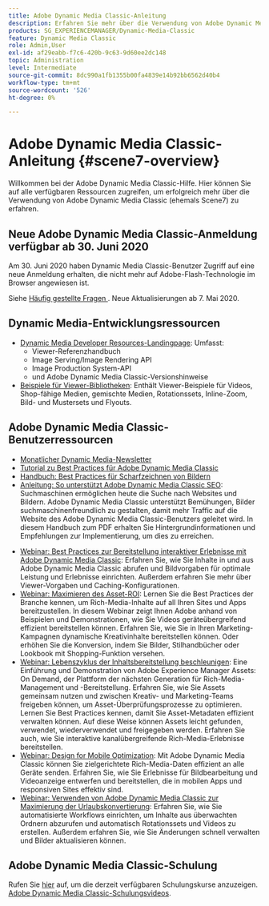 ```yaml
---
title: Adobe Dynamic Media Classic-Anleitung
description: Erfahren Sie mehr über die Verwendung von Adobe Dynamic Media Classic zum Verwalten von Videos, Flyouts und mehr mit AEM Cloud Services-Dokumenten.
products: SG_EXPERIENCEMANAGER/Dynamic-Media-Classic
feature: Dynamic Media Classic
role: Admin,User
exl-id: af29eabb-f7c6-420b-9c63-9d60ee2dc148
topic: Administration
level: Intermediate
source-git-commit: 8dc990a1fb1355b00fa4839e14b92bb6562d40b4
workflow-type: tm+mt
source-wordcount: '526'
ht-degree: 0%

---
```


# Adobe Dynamic Media Classic-Anleitung {#scene7-overview}

Willkommen bei der Adobe Dynamic Media Classic-Hilfe. Hier können Sie auf alle verfügbaren Ressourcen zugreifen, um erfolgreich mehr über die Verwendung von Adobe Dynamic Media Classic (ehemals Scene7) zu erfahren.

## Neue Adobe Dynamic Media Classic-Anmeldung verfügbar ab 30. Juni 2020

Am 30. Juni 2020 haben Dynamic Media Classic-Benutzer Zugriff auf eine neue Anmeldung erhalten, die nicht mehr auf Adobe-Flash-Technologie im Browser angewiesen ist.

Siehe [ Häufig gestellte Fragen ](new-ui-2020.md). Neue Aktualisierungen ab 7. Mai 2020.

## Dynamic Media-Entwicklungsressourcen

* [Dynamic Media Developer Resources-Landingpage](https://experienceleague.adobe.com/en/docs/dynamic-media-developer-resources): Umfasst:
   * Viewer-Referenzhandbuch
   * Image Serving/Image Rendering API
   * Image Production System-API
   * und Adobe Dynamic Media Classic-Versionshinweise
* [Beispiele für Viewer-Bibliotheken](https://landing.adobe.com/en/na/dynamic-media/ctir-2755/live-demos.html): Enthält Viewer-Beispiele für Videos, Shop-fähige Medien, gemischte Medien, Rotationssets, Inline-Zoom, Bild- und Mustersets und Flyouts.

## Adobe Dynamic Media Classic-Benutzerressourcen

* [Monatlicher Dynamic Media-Newsletter](dynamic-media-newsletter.md)
* [Tutorial zu Best Practices für Adobe Dynamic Media Classic](https://experienceleague.adobe.com/en/docs/experience-manager-learn/dynamic-media-classic-tutorial/overview)
* [Handbuch: Best Practices für Scharfzeichnen von Bildern](/help/using/assets/s7_sharpening_images.pdf)
* [Anleitung: So unterstützt Adobe Dynamic Media Classic SEO](/help/using/assets/s7_seo.pdf): Suchmaschinen ermöglichen heute die Suche nach Websites und Bildern. Adobe Dynamic Media Classic unterstützt Bemühungen, Bilder suchmaschinenfreundlich zu gestalten, damit mehr Traffic auf die Website des Adobe Dynamic Media Classic-Benutzers geleitet wird. In diesem Handbuch zum PDF erhalten Sie Hintergrundinformationen und Empfehlungen zur Implementierung, um dies zu erreichen.
<!-- * [Webinar: Best Practices for Responsive Design](http://offers.adobe.com/en/na/marketing/landings/_40458_responsive_design_live_on_demand_webinar.html): Learn practical tips on how to improve your mobile strategy. See real-world examples of responsive design in action. Create one primary asset that works across multiple devices and increase mobile performance by dynamically changing the resolution of images or the orientation of images for portrait or landscape displays. Learn how to also dynamically crop, scale, or resize images. -->
* [Webinar: Best Practices zur Bereitstellung interaktiver Erlebnisse mit Adobe Dynamic Media Classic](https://seminars.adobeconnect.com/p7wb8ej3u6d/): Erfahren Sie, wie Sie Inhalte in und aus Adobe Dynamic Media Classic abrufen und Bildvorgaben für optimale Leistung und Erlebnisse einrichten. Außerdem erfahren Sie mehr über Viewer-Vorgaben und Caching-Konfigurationen.
* [Webinar: Maximieren des Asset-ROI](https://adobecustomersuccess.adobeconnect.com/p5ar3hfrrec/?launcher=false&amp;fcsContent=true&amp;pbMode=normal&amp;proto=true): Lernen Sie die Best Practices der Branche kennen, um Rich-Media-Inhalte auf all Ihren Sites und Apps bereitzustellen. In diesem Webinar zeigt Ihnen Adobe anhand von Beispielen und Demonstrationen, wie Sie Videos geräteübergreifend effizient bereitstellen können. Erfahren Sie, wie Sie in Ihren Marketing-Kampagnen dynamische Kreativinhalte bereitstellen können. Oder erhöhen Sie die Konversion, indem Sie Bilder, Stilhandbücher oder Lookbook mit Shopping-Funktion versehen.
* [Webinar: Lebenszyklus der Inhaltsbereitstellung beschleunigen](https://adobecustomersuccess.adobeconnect.com/p88ducm9pqv/): Eine Einführung und Demonstration von Adobe Experience Manager Assets: On Demand, der Plattform der nächsten Generation für Rich-Media-Management und -Bereitstellung. Erfahren Sie, wie Sie Assets gemeinsam nutzen und zwischen Kreativ- und Marketing-Teams freigeben können, um Asset-Überprüfungsprozesse zu optimieren. Lernen Sie Best Practices kennen, damit Sie Asset-Metadaten effizient verwalten können. Auf diese Weise können Assets leicht gefunden, verwendet, wiederverwendet und freigegeben werden. Erfahren Sie auch, wie Sie interaktive kanalübergreifende Rich-Media-Erlebnisse bereitstellen.
* [Webinar: Design for Mobile Optimization](https://adobecustomersuccess.adobeconnect.com/p6oqd3wydif/?launcher=false&amp;fcsContent=true&amp;pbMode=normal&amp;proto=true): Mit Adobe Dynamic Media Classic können Sie zielgerichtete Rich-Media-Daten effizient an alle Geräte senden. Erfahren Sie, wie Sie Erlebnisse für Bildbearbeitung und Videoanzeige entwerfen und bereitstellen, die in mobilen Apps und responsiven Sites effektiv sind.
* [Webinar: Verwenden von Adobe Dynamic Media Classic zur Maximierung der Urlaubskonvertierung](https://adobecustomersuccess.adobeconnect.com/p32n1yr85c9/?proto=true): Erfahren Sie, wie Sie automatisierte Workflows einrichten, um Inhalte aus überwachten Ordnern abzurufen und automatisch Rotationssets und Videos zu erstellen. Außerdem erfahren Sie, wie Sie Änderungen schnell verwalten und Bilder aktualisieren können.

## Adobe Dynamic Media Classic-Schulung

Rufen Sie [hier](https://learning.adobe.com/catalog.html#product=adobe-scene7) auf, um die derzeit verfügbaren Schulungskurse anzuzeigen.
[Adobe Dynamic Media Classic-Schulungsvideos](/help/using/training-videos.md).
